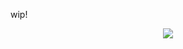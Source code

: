 wip! 

<p align="center">
  <img src="https://spotify-github-profile.kittinanx.com/api/view?uid=31pxsiecp5gz3qwuojlg2jlq5sga&cover_image=true&theme=novatorem&show_offline=false&background_color=001f13&interchange=false&bar_color=165d13&bar_color_cover=false)](https://github.com/kittinan/spotify-github-profile" />
</p>
